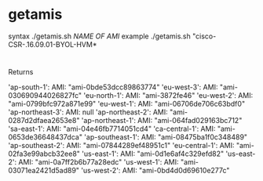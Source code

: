 # getamis
syntax ./getamis.sh *NAME OF AMI*
example ./getamis.sh "cisco-CSR-.16.09.01-BYOL-HVM*
#
Returns

'ap-south-1': 
   AMI: "ami-0bde53dcc89863774"
'eu-west-3': 
   AMI: "ami-030690944026827fc"
'eu-north-1': 
   AMI: "ami-3872fe46"
'eu-west-2': 
   AMI: "ami-0799bfc972a871e99"
'eu-west-1': 
   AMI: "ami-06706de706c63bdf0"
'ap-northeast-3': 
   AMI: null
'ap-northeast-2': 
   AMI: "ami-0287d2dfaea2653e8"
'ap-northeast-1': 
   AMI: "ami-064fad029163bc712"
'sa-east-1': 
   AMI: "ami-04e46fb7714051cd4"
'ca-central-1': 
   AMI: "ami-0653de36648437dca"
'ap-southeast-1': 
   AMI: "ami-08475ba1f0c348489"
'ap-southeast-2': 
   AMI: "ami-07844289ef48951c1"
'eu-central-1': 
   AMI: "ami-02fa3e99abcb32ee8"
'us-east-1': 
   AMI: "ami-0d1e6af4c329efd82"
'us-east-2': 
   AMI: "ami-0a7ff2b6b77a28edc"
'us-west-1': 
   AMI: "ami-03071ea2421d5ad89"
'us-west-2': 
   AMI: "ami-0bd4d0d69610e277c" 
